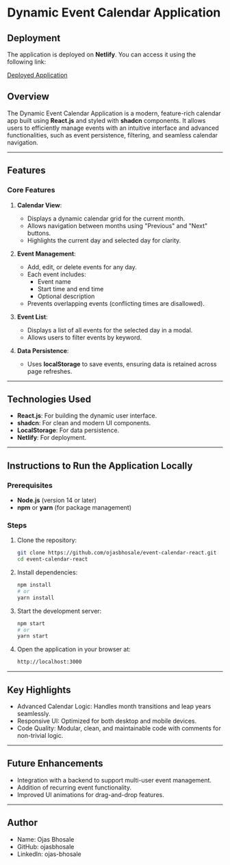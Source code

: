# Dynamic Event Calendar Application

## **Deployment**
The application is deployed on **Netlify**. You can access it using the following link:

[Deployed Application](https://event-calendar-ojas-bhosale.netlify.app/)

## **Overview**
The Dynamic Event Calendar Application is a modern, feature-rich calendar app built using **React.js** and styled with **shadcn** components. It allows users to efficiently manage events with an intuitive interface and advanced functionalities, such as event persistence, filtering, and seamless calendar navigation.

---

## **Features**

### **Core Features**
1. **Calendar View**:
   - Displays a dynamic calendar grid for the current month.
   - Allows navigation between months using "Previous" and "Next" buttons.
   - Highlights the current day and selected day for clarity.

2. **Event Management**:
   - Add, edit, or delete events for any day.
   - Each event includes:
     - Event name
     - Start time and end time
     - Optional description
   - Prevents overlapping events (conflicting times are disallowed).

3. **Event List**:
   - Displays a list of all events for the selected day in a modal.
   - Allows users to filter events by keyword.

4. **Data Persistence**:
   - Uses **localStorage** to save events, ensuring data is retained across page refreshes.

---

## **Technologies Used**
- **React.js**: For building the dynamic user interface.
- **shadcn**: For clean and modern UI components.
- **LocalStorage**: For data persistence.
- **Netlify**: For deployment.

---

## **Instructions to Run the Application Locally**

### Prerequisites
- **Node.js** (version 14 or later)
- **npm** or **yarn** (for package management)

### Steps
1. Clone the repository:
   ```bash
   git clone https://github.com/ojasbhosale/event-calendar-react.git
   cd event-calendar-react

2. Install dependencies:
   ```bash
   npm install
   # or
   yarn install

3. Start the development server:
   ```bash
   npm start
   # or
   yarn start
   
4. Open the application in your browser at:
   ```bash
   http://localhost:3000

---
   

## **Key Highlights**

   - Advanced Calendar Logic: Handles month transitions and leap years seamlessly.
   - Responsive UI: Optimized for both desktop and mobile devices.
   - Code Quality: Modular, clean, and maintainable code with comments for non-trivial logic.

---

## **Future Enhancements**
   - Integration with a backend to support multi-user event management.
   - Addition of recurring event functionality.
   - Improved UI animations for drag-and-drop features.

---
   
## **Author**
   - Name: Ojas Bhosale
   - GitHub: ojasbhosale
   - LinkedIn: ojas-bhosale

